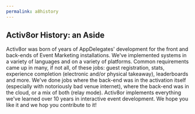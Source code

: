 ```yaml
---
permalink: a8history
---
```

## Activ8or History: an Aside

Activ8or was born of years of AppDelegates' development for the front and back-ends of Event Marketing installations. We've implemented
systems in a variety of languages and on a variety of platforms. Common requirements came up in many, if not all, of these jobs: guest registration, 
stats, experience completion (electronic and/or physical takeaway), leaderboards and more. We've done jobs where the back-end was in the 
activation itself (especially with notoriously bad venue internet), where the back-end was in the cloud, or a mix of both (relay mode). Activ8or 
implements everything we've learned over 10 years in interactive event development. We hope you like it and we hop you contribute to it!



